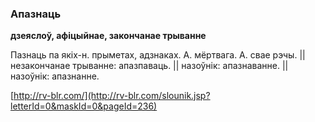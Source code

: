 ### Апазнаць
**дзеяслоў, афіцыйнае, закончанае трыванне**

Пазнаць па якіх-н. прыметах, адзнаках. А. мёртвага. А. свае рэчы. || незакончанае трыванне: апазпаваць. || назоўнік: апазнаванне. || назоўнік: апазнанне.

<a rel="author">[http://rv-blr.com/](http://rv-blr.com/slounik.jsp?letterId=0&maskId=0&pageId=236)</a>
